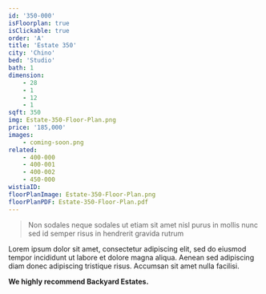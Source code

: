```yaml
---
id: '350-000'
isFloorplan: true
isClickable: true
order: 'A'
title: 'Estate 350'
city: 'Chino'
bed: 'Studio'
bath: 1
dimension:
    - 28
    - 1
    - 12
    - 1
sqft: 350
img: Estate-350-Floor-Plan.png
price: '185,000'
images:
    - coming-soon.png
related:
    - 400-000
    - 400-001
    - 400-002
    - 450-000
wistiaID:
floorPlanImage: Estate-350-Floor-Plan.png
floorPlanPDF: Estate-350-Floor-Plan.pdf
---
```


> Non sodales neque sodales ut etiam sit amet nisl purus in mollis nunc sed id semper risus in hendrerit gravida rutrum

Lorem ipsum dolor sit amet, consectetur adipiscing elit, sed do eiusmod tempor incididunt ut labore et dolore magna aliqua. Aenean sed adipiscing diam donec adipiscing tristique risus. Accumsan sit amet nulla facilisi.

**We highly recommend Backyard Estates.**
